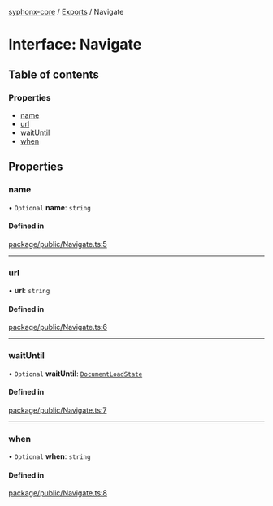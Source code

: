 [syphonx-core](../README.md) / [Exports](../modules.md) / Navigate

# Interface: Navigate

## Table of contents

### Properties

- [name](Navigate.md#name)
- [url](Navigate.md#url)
- [waitUntil](Navigate.md#waituntil)
- [when](Navigate.md#when)

## Properties

### name

• `Optional` **name**: `string`

#### Defined in

[package/public/Navigate.ts:5](https://github.com/dtempx/syphonx-core/blob/1111902/package/public/Navigate.ts#L5)

___

### url

• **url**: `string`

#### Defined in

[package/public/Navigate.ts:6](https://github.com/dtempx/syphonx-core/blob/1111902/package/public/Navigate.ts#L6)

___

### waitUntil

• `Optional` **waitUntil**: [`DocumentLoadState`](../modules.md#documentloadstate)

#### Defined in

[package/public/Navigate.ts:7](https://github.com/dtempx/syphonx-core/blob/1111902/package/public/Navigate.ts#L7)

___

### when

• `Optional` **when**: `string`

#### Defined in

[package/public/Navigate.ts:8](https://github.com/dtempx/syphonx-core/blob/1111902/package/public/Navigate.ts#L8)
